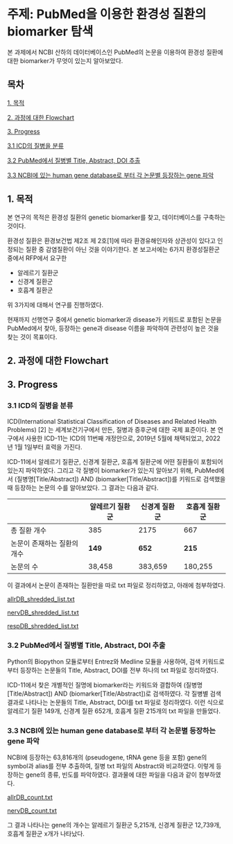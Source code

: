 # 주제: PubMed을 이용한 환경성 질환의 biomarker 탐색
본 과제에서 NCBI 산하의 데이터베이스인 PubMed의 논문을 이용하여 환경성 질환에 대한 biomarker가 무엇이 있는지 알아보았다.

## 목차
[1. 목적](https://github.com/Deserav/Environmental-Disease/blob/main/Biomarkers%20of%20Environmental%20Disease.md#1-%EB%AA%A9%EC%A0%81)

[2. 과정에 대한 Flowchart ](https://github.com/Deserav/Environmental-Disease/blob/main/Biomarkers%20of%20Environmental%20Disease.md#2-%EA%B3%BC%EC%A0%95%EC%97%90-%EB%8C%80%ED%95%9C-flowchart)

[3. Progress](https://github.com/Deserav/Environmental-Disease/blob/main/Biomarkers%20of%20Environmental%20Disease.md#3-progress)

[3.1 ICD의 질병을 분류](https://github.com/Deserav/Environmental-Disease/blob/main/Biomarkers%20of%20Environmental%20Disease.md#32-pubmed%EC%97%90%EC%84%9C-%EC%A7%88%EB%B3%91%EB%B3%84-title-abstract-doi-%EC%B6%94%EC%B6%9C)

[3.2 PubMed에서 질병별 Title, Abstract, DOI 추출](https://github.com/Deserav/Environmental-Disease/blob/main/Biomarkers%20of%20Environmental%20Disease.md#33-ncbi%EC%97%90-%EC%9E%88%EB%8A%94-human-gene-database%EB%A1%9C-%EB%B6%80%ED%84%B0-%EA%B0%81-%EB%85%BC%EB%AC%B8%EB%B3%84-%EB%93%B1%EC%9E%A5%ED%95%98%EB%8A%94-gene-%ED%8C%8C%EC%95%85)

[3.3 NCBI에 있는 human gene database로 부터 각 논문별 등장하는 gene 파악](https://github.com/Deserav/Environmental-Disease/blob/main/Biomarkers%20of%20Environmental%20Disease.md#33-ncbi%EC%97%90-%EC%9E%88%EB%8A%94-human-gene-database%EB%A1%9C-%EB%B6%80%ED%84%B0-%EA%B0%81-%EB%85%BC%EB%AC%B8%EB%B3%84-%EB%93%B1%EC%9E%A5%ED%95%98%EB%8A%94-gene-%ED%8C%8C%EC%95%85)

## 1. 목적
본 연구의 목적은 환경성 질환의 genetic biomarker를 찾고, 데이터베이스를 구축하는 것이다.

환경성 질환은 환경보건법 제2조 제 2호[1]에 따라 환경유해인자와 상관성이 있다고 인정되는 질환 중 감염질환이 아닌 것을 이야기한다. 본 보고서에는 6가지 환경성질환군 중에서 RFP에서 요구한
- 알레르기 질환군
- 신경계 질환군
- 호흡계 질환군

위 3가지에 대해서 연구를 진행하였다.

현재까지 선행연구 중에서 genetic biomarker과 disease가 키워드로 포함된 논문을 PubMed에서 찾아, 등장하는 gene과 disease 이름을 파악하여 관련성이 높은 것을 찾는 것이 목표이다.

## 2. 과정에 대한 Flowchart

## 3. Progress

### 3.1 ICD의 질병을 분류
ICD(International Statistical Classification of Diseases and Related Health Problems) [2] 는 세계보건기구에서 만든, 질병과 증후군에 대한 국제 표준이다. 본 연구에서 사용한 ICD-11는 ICD의 11번째 개정안으로, 2019년 5월에 채택되었고, 2022년 1월 1일부터 효력을 가진다. 

ICD-11에서 알레르기 질환군, 신경계 질환군, 호흡계 질환군에 어떤 질환들이 포함되어 있는지 파악하였다. 그리고 각 질병이 biomarker가 있는지 알아보기 위해, PubMed에서 (질병명[Title/Abstract]) AND (biomarker[Title/Abstract])를 키워드로 검색했을 때 등장하는 논문의 수를 알아보았다. 그 결과는 다음과 같다.

|         |알레르기 질환군| 신경계 질환군| 호흡계 질환군|
|---------|-------------|------------|-----------|
|총 질환 개수|385|2175|667|
|논문이 존재하는 질환의 개수|**149**|**652**|**215**|
|논문의 수|38,458|383,659|180,255|

이 결과에서 논문이 존재하는 질환만을 따로 txt 파일로 정리하였고, 아래에 첨부하였다.

[allrDB_shredded_list.txt](https://github.com/Deserav/Environmental-Disease/files/6914676/allrDB_shredded_list.txt)

[nervDB_shredded_list.txt](https://github.com/Deserav/Environmental-Disease/files/6914677/nervDB_shredded_list.txt)

[respDB_shredded_list.txt](https://github.com/Deserav/Environmental-Disease/files/6914678/respDB_shredded_list.txt)

### 3.2 PubMed에서 질병별 Title, Abstract, DOI 추출
Python의 Biopython 모듈로부터 Entrez와 Medline 모듈을 사용하여, 검색 키워드로부터 등장하는 논문들의 Title, Abstract, DOI를 전부 하나의 txt 파일로 정리하였다. 

ICD-11에서 찾은 개별적인 질명에 biomarker라는 키워드와 결합하여 (질병명[Title/Abstract]) AND (biomarker[Title/Abstract])로 검색하였다. 각 질병별 검색 결과로 나타나는 논문들의 Title, Abstract, DOI를 txt 파일로 정리하였다. 이런 식으로 알레르기 질환 149개, 신경계 질환 652개, 호흡계 질환 215개의 txt 파일을 만들었다.


### 3.3 NCBI에 있는 human gene database로 부터 각 논문별 등장하는 gene 파악
NCBI에 등장하는 63,816개의 (pseudogene, tRNA gene 등을 포함) gene의 symbol과 alias를 전부 추출하여, 질병 txt 파일의 Abstract와 비교하였다. 이렇게 등장하는 gene의 종류, 빈도를 파악하였다. 결과물에 대한 파일을 다음과 같이 첨부하였다.

[allrDB_count.txt](https://github.com/Deserav/Environmental-Disease/files/6914686/allrDB_count.txt)

[nervDB_count.txt](https://github.com/Deserav/Environmental-Disease/files/6914687/nervDB_count.txt)


그 결과 나타나는 gene의 개수는 알레르기 질환군 5,215개, 신경계 질환군 12,739개, 호흡계 질환군 x개가 나타났다.

